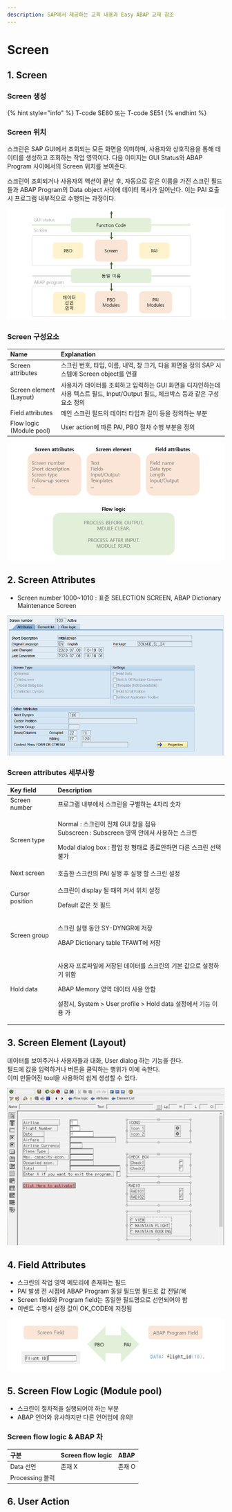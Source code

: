 ```yaml
---
description: SAP에서 제공하는 교육 내용과 Easy ABAP 교재 참조
---
```


# Screen

## 1. Screen

### Screen 생성

{% hint style="info" %}
T-code SE80 또는 T-code SE51
{% endhint %}

### Screen 위치 

스크린은 SAP GUI에서 조회되는 모든 화면을 의미하며, 사용자와 상호작용을 통해 데이터를 생성하고 조회하는 작업 영역이다. 다음 이미지는 GUI Status와 ABAP Program 사이에서의 Screen 위치를 보여준다. 

스크린이 조회되거나 사용자의 액션이 끝난 후, 자동으로 같은 이름을 가진 스크린 필드들과 ABAP Program의 Data object 사이에 데이터 복사가 일어난다. 이는 PAI 호출시 프로그램 내부적으로 수행되는 과정이다. 

![Screen &#xC704;&#xCE58;](../.gitbook/assets/image%20%2845%29.png)

### Screen 구성요소

| Name | Explanation |
| :--- | :--- |
| Screen attributes | 스크린 번호, 타입, 이름, 내역, 창 크기, 다음 화면을 정의 SAP 시스템에 Screen object를 연결 |
| Screen element \(Layout\) | 사용자가 데이터를 조회하고 입력하는 GUI 화면을 디자인하는데 사용 텍스트 필드, Input/Output 필드, 체크박스 등과 같은 구성 요소 정의 |
| Field attributes | 메인 스크린 필드의 데이터 타입과 길이 등을 정의하는 부분 |
| Flow logic \(Module pool\) | User action에 따른 PAI, PBO 절차 수행 부분을 정의 |

![Screen &#xAD6C;&#xC131;&#xC694;&#xC18C;](../.gitbook/assets/image%20%2855%29.png)



## 2. Screen Attributes

* Screen number 1000~1010 : 표준 SELECTION SCREEN, ABAP Dictionary Maintenance Screen 

![Screen &amp;gt; Screen attributes](../.gitbook/assets/image%20%2853%29.png)

### Screen attributes 세부사항

<table>
  <thead>
    <tr>
      <th style="text-align:left">Key field</th>
      <th style="text-align:left">Description</th>
    </tr>
  </thead>
  <tbody>
    <tr>
      <td style="text-align:left">Screen number</td>
      <td style="text-align:left">&#xD504;&#xB85C;&#xADF8;&#xB7A8; &#xB0B4;&#xBD80;&#xC5D0;&#xC11C; &#xC2A4;&#xD06C;&#xB9B0;&#xC744;
        &#xAD6C;&#xBCC4;&#xD558;&#xB294; 4&#xC790;&#xB9AC; &#xC22B;&#xC790;</td>
    </tr>
    <tr>
      <td style="text-align:left">Screen type</td>
      <td style="text-align:left">
        <p>Normal : &#xC2A4;&#xD06C;&#xB9B0;&#xC774; &#xC804;&#xCCB4; GUI &#xCC3D;&#xC744;
          &#xC810;&#xC720;
          <br />Subscreen : Subscreen &#xC601;&#xC5ED; &#xC548;&#xC5D0;&#xC11C; &#xC0AC;&#xC6A9;&#xD558;&#xB294;
          &#xC2A4;&#xD06C;&#xB9B0;</p>
        <p>Modal dialog box : &#xD31D;&#xC5C5; &#xCC3D; &#xD615;&#xD0DC;&#xB85C;
          &#xC885;&#xB8CC;&#xC548;&#xD558;&#xBA74; &#xB2E4;&#xB978; &#xC2A4;&#xD06C;&#xB9B0;
          &#xC120;&#xD0DD; &#xBD88;&#xAC00;</p>
      </td>
    </tr>
    <tr>
      <td style="text-align:left">Next screen</td>
      <td style="text-align:left">&#xD638;&#xCD9C;&#xD55C; &#xC2A4;&#xD06C;&#xB9B0;&#xC758; PAI &#xC2E4;&#xD589;
        &#xD6C4; &#xC2E4;&#xD589; &#xD560; &#xC2A4;&#xD06C;&#xB9B0; &#xC124;&#xC815;</td>
    </tr>
    <tr>
      <td style="text-align:left">Cursor position</td>
      <td style="text-align:left">
        <p>&#xC2A4;&#xD06C;&#xB9B0;&#xC774; display &#xB420; &#xB54C;&#xC758; &#xCEE4;&#xC11C;
          &#xC704;&#xCE58; &#xC124;&#xC815;</p>
        <p>Default &#xAC12;&#xC740; &#xCCAB; &#xD544;&#xB4DC;</p>
      </td>
    </tr>
    <tr>
      <td style="text-align:left">Screen group</td>
      <td style="text-align:left">
        <p>&#xC2A4;&#xD06C;&#xB9B0; &#xC2E4;&#xD589; &#xB3D9;&#xC548; SY-DYNGR&#xC5D0;
          &#xC800;&#xC7A5;</p>
        <p>ABAP Dictionary table TFAWT&#xC5D0; &#xC800;&#xC7A5;</p>
      </td>
    </tr>
    <tr>
      <td style="text-align:left">Hold data</td>
      <td style="text-align:left">
        <p>&#xC0AC;&#xC6A9;&#xC790; &#xD504;&#xB85C;&#xD30C;&#xC77C;&#xC5D0; &#xC800;&#xC7A5;&#xB41C;
          &#xB370;&#xC774;&#xD130;&#xB97C; &#xC2A4;&#xD06C;&#xB9B0;&#xC758; &#xAE30;&#xBCF8;
          &#xAC12;&#xC73C;&#xB85C; &#xC124;&#xC815;&#xD558;&#xAE30; &#xC704;&#xD568;</p>
        <p>ABAP Memory &#xC601;&#xC5ED; &#xB370;&#xC774;&#xD130; &#xC0AC;&#xC6A9;
          &#xC548;&#xD568;</p>
        <p>&#xC124;&#xC815;&#xC2DC;, System &gt; User profile &gt; Hold data &#xC124;&#xC815;&#xC5D0;&#xC11C;
          &#xAE30;&#xB2A5; &#xC774;&#xC6A9; &#xAC00;</p>
      </td>
    </tr>
  </tbody>
</table>



## 3. Screen Element \(Layout\)

데이터를 보여주거나 사용자들과 대화, User dialog 하는 기능을 한다.   
필드에 값을 입력하거나 버튼을 클릭하는 행위가 이에 속한다.   
이미 만들어진 tool을 사용하여 쉽게 생성할 수 있다. 

![Screen &amp;gt; Layout](../.gitbook/assets/image%20%2856%29.png)



## 4. Field Attributes

* 스크린의 작업 영역 메모리에 존재하는 필드
* PAI 발생 전 시점에 ABAP Program 동일 필드명 필드로 값 전달/복
* Screen field와 Program field는 동일한 필드명으로 선언되어야 함
* 이벤트 수행시 설정 값이 OK\_CODE에 저장됨

![Screen field &amp; Program field](../.gitbook/assets/image%20%2844%29.png)



## 5. Screen Flow Logic \(Module pool\)

* 스크린이 절차적을 실행되어야 하는 부분
* ABAP 언어와 유사하지만 다른 언어임에 유의!

### Screen flow logic & ABAP 차

| 구분 | Screen flow logic | ABAP |
| :--- | :--- | :--- |
| Data 선언 | 존재 X | 존재 O |
| Processing 블럭 |  |  |

## 6. User Action



